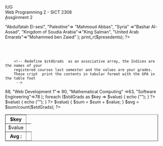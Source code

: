 IUG  
Web Programming 2 - SICT 2308  
ِِAssginment 2   


<?php
        /*
        Define an associative array, for Arab countries presidents (up to 5 countries). 
        */
    $presedents = array(
        "Egypt" =>"Abdulfatah El-sesi",
        "Palestine"=> "Mahmoud Abbas",
        "Syria" =>"Bashar Al-Assad",
        "Kingdom of Soudia Arabia"=>"King Salman",
        "United Arab Emarats"=>"Mohammed ben Zaied"
    );
    print_r($presedents);
?>
<br>
<br>
<br>
<br>



        <!-- Redefine $stdGrads  as an associative array, the Indices are the names of your 
        registered courses last semester and the values are your grades.
        These cript  print the contents in tabular format with the GPA in the table foot
         -->
<!DOCTYPE html>
<html lang="en">
<head>
</head>
<body>
    <style>
        td{
            text-align:center;
        }
    </style>
    <table border="1">
        <thead>
            <tr>
            <?php
    $stdGrads = array(
        "Data Stracture" =>88,
        "Web Development 1"=> 90,
        "Mathematical Computing" =>63,
        "Software Engineering"=>78
    );
    foreach ($stdGrads as $key => $value) {
        echo ("<th>$key</th>");
    }
    ?>
            </tr>
        </thead>
        <tbody>
            <?php
                    foreach ($stdGrads as $key => $value) {
                        echo ("<td>$value</td>");
                    }
            ?>
        </tbody>
        <tfoot>
            <?php
                    $sum=0;
                    $avg=0;
                    foreach ($stdGrads as $key => $value) {
                        $sum = $sum + $value;
                    }
                    $avg = $sum/count($stdGrads);
            ?>
            <tr>
                <th colspan="3">Avg :</th>
                <th>
                <?php echo $avg; ?>
                </th>
            </tr>
        </tfoot>
    </table>
</body>
</html>
